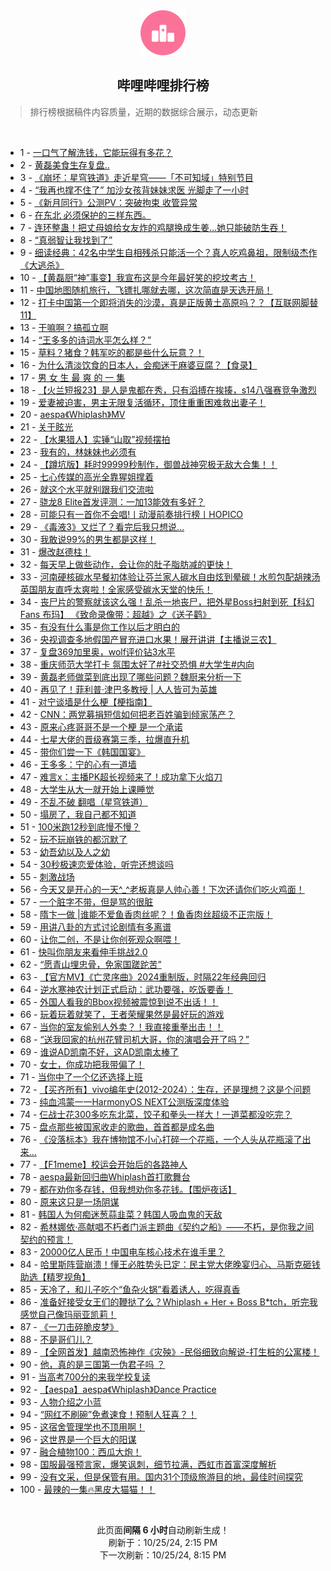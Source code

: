 <div align="center">
    <img src="./assets/icon_rank.png" alt="logo" />
    <h2>哔哩哔哩排行榜</h>
</div>

> 排行榜根据稿件内容质量，近期的数据综合展示，动态更新

<br />

<ul><li><span>1 - <a href=https://www.bilibili.com/BV19AyzYJE9s>一口气了解洗钱，它能玩得有多花？</a></span></li><li><span>2 - <a href=https://www.bilibili.com/BV1dVyLYsEmR>黄磊美食生存复盘..</a></span></li><li><span>3 - <a href=https://www.bilibili.com/BV1EBynYCEhs>《崩坏：星穹铁道》走近星穹——「不可知域」特别节目</a></span></li><li><span>4 - <a href=https://www.bilibili.com/BV1sJyxYwER6>“我再也撑不住了”&nbsp;加沙女孩背妹妹求医&nbsp;光脚走了一小时</a></span></li><li><span>5 - <a href=https://www.bilibili.com/BV1jSynYTE5k>《新月同行》公测PV：突破拘束&nbsp;收管异常</a></span></li><li><span>6 - <a href=https://www.bilibili.com/BV1PZyWYtEQY>在东北&nbsp;必须保护的三样东西。</a></span></li><li><span>7 - <a href=https://www.bilibili.com/BV13my5YVENZ>连环整蛊！把丈母娘给女友炸的鸡腿换成生姜…她只能破防生吞！</a></span></li><li><span>8 - <a href=https://www.bilibili.com/BV1CpyzYiE7e>“真弱智让我找到了”</a></span></li><li><span>9 - <a href=https://www.bilibili.com/BV1zbyWY7ENU>细读经典：42名中学生自相残杀只能活一个？真人吃鸡鼻祖，限制级杰作《大逃杀》</a></span></li><li><span>10 - <a href=https://www.bilibili.com/BV1F1yVYdEEr>【黄磊厨“神”事变】我宣布这是今年最好笑的挖坟考古！</a></span></li><li><span>11 - <a href=https://www.bilibili.com/BV1e4yJYAEEv>中国地图随机旅行，飞镖扎哪就去哪，这次简直是天选开局！</a></span></li><li><span>12 - <a href=https://www.bilibili.com/BV1wRyHYQE1d>打卡中国第一个即将消失的沙漠，真是正版黄土高原吗？？【互联网脚替11】</a></span></li><li><span>13 - <a href=https://www.bilibili.com/BV1MAyHY4Ew6>干嘛啊？搞孤立啊</a></span></li><li><span>14 - <a href=https://www.bilibili.com/BV1RayWY5Er8>“王多多的诗词水平怎么样？”</a></span></li><li><span>15 - <a href=https://www.bilibili.com/BV1FyyiYREjX>草料？猪食？韩军吃的都是些什么玩意？！</a></span></li><li><span>16 - <a href=https://www.bilibili.com/BV1vLyoYNE4j>为什么清淡饮食的日本人，会痴迷于麻婆豆腐？【食录】</a></span></li><li><span>17 - <a href=https://www.bilibili.com/BV1UJynYdEN4>男&nbsp;女&nbsp;生&nbsp;最&nbsp;爽&nbsp;的&nbsp;一&nbsp;集</a></span></li><li><span>18 - <a href=https://www.bilibili.com/BV1szyfY4EdY>【火兰短报23】是人是鬼都在秀，只有滔搏在挨揍，s14八强赛竞争激烈</a></span></li><li><span>19 - <a href=https://www.bilibili.com/BV1nyyiYREp2>爱妻被迫害，男主无限复活循环，顶住重重困难救出妻子！</a></span></li><li><span>20 - <a href=https://www.bilibili.com/BV16yyVYxEUt>aespa《Whiplash》MV</a></span></li><li><span>21 - <a href=https://www.bilibili.com/BV1jw1wYJEAw>关于眩光</a></span></li><li><span>22 - <a href=https://www.bilibili.com/BV15iyWYkE9L>【水果猎人】实锤“山取”视频摆拍</a></span></li><li><span>23 - <a href=https://www.bilibili.com/BV1tyyHYbEf6>我有的，林妹妹也必须有</a></span></li><li><span>24 - <a href=https://www.bilibili.com/BV13P1FYgEdX>【蹲坑版】耗时99999秒制作，御兽战神究极无敌大合集！！</a></span></li><li><span>25 - <a href=https://www.bilibili.com/BV1ZpyHYkEmo>七心传媒的高光全靠猩姐撑着</a></span></li><li><span>26 - <a href=https://www.bilibili.com/BV11TyYYpEw6>就这个水平就别跟我们交流啦</a></span></li><li><span>27 - <a href=https://www.bilibili.com/BV1xvysYwEcX>骁龙8&nbsp;Elite首发评测：一加13能效有多好？</a></span></li><li><span>28 - <a href=https://www.bilibili.com/BV1f4yWYmEr2>可能只有一首你不会唱!丨动漫前奏排行榜丨HOPICO</a></span></li><li><span>29 - <a href=https://www.bilibili.com/BV11zyfY4EVy>《毒液3》又烂了？看完后我只想说…</a></span></li><li><span>30 - <a href=https://www.bilibili.com/BV161yVYREPt>我敢说99%的男生都是这样！</a></span></li><li><span>31 - <a href=https://www.bilibili.com/BV1t31FYvE1X>爆改赵德柱！</a></span></li><li><span>32 - <a href=https://www.bilibili.com/BV1TKyWYAEQv>每天早上做些动作，会让你的肚子脂肪减的更快！</a></span></li><li><span>33 - <a href=https://www.bilibili.com/BV1PQyHY9ER3>河南硬核碳水早餐初体验让芬兰家人碳水自由炫到晕碳！水煎包配胡辣汤英国朋友直呼太爽啦！全家感受碳水天堂的快乐！</a></span></li><li><span>34 - <a href=https://www.bilibili.com/BV1DHyoYcE3h>丧尸片的警察就该这么强！乱杀一地丧尸，把外星Boss扫射到死【科幻Fans&nbsp;布玛】&nbsp;《致命录像带：超越》之《送子鹳》</a></span></li><li><span>35 - <a href=https://www.bilibili.com/BV15LyVYjEd1>有没有什么事是你工作以后才明白的</a></span></li><li><span>36 - <a href=https://www.bilibili.com/BV1eVypYBEtH>央视调查多地假国产冒充进口水果！展开讲讲【主播说三农】</a></span></li><li><span>37 - <a href=https://www.bilibili.com/BV1pqyRYGELA>复盘369加里奥，wolf评价钻3水平</a></span></li><li><span>38 - <a href=https://www.bilibili.com/BV19jyVYyEUw>重庆师范大学打卡&nbsp;氛围太好了#社交恐惧&nbsp;#大学生#内向</a></span></li><li><span>39 - <a href=https://www.bilibili.com/BV1GyyZYNE5k>黄磊老师做菜到底出现了哪些问题？魏厨来分析一下</a></span></li><li><span>40 - <a href=https://www.bilibili.com/BV1BPypYyEz3>再见了！菲利普·津巴多教授&nbsp;|&nbsp;人人皆可为英雄</a></span></li><li><span>41 - <a href=https://www.bilibili.com/BV1eayHYqEtx>对宁谈墙是什么梗【梗指南】</a></span></li><li><span>42 - <a href=https://www.bilibili.com/BV1NJ1FYFEwT>CNN：两党募捐短信如何把老百姓骗到倾家荡产？</a></span></li><li><span>43 - <a href=https://www.bilibili.com/BV1pJy5YaEgN>原来心疼哥哥不是一个梗&nbsp;是一个承诺</a></span></li><li><span>44 - <a href=https://www.bilibili.com/BV1Z5y7YaEGW>七星大佬的晋级赛第三季，拉爆直升机</a></span></li><li><span>45 - <a href=https://www.bilibili.com/BV1EuyoYgE54>带你们尝一下《韩国国宴》</a></span></li><li><span>46 - <a href=https://www.bilibili.com/BV1cB1KY3EwZ>王多多：宁的心有一道墙</a></span></li><li><span>47 - <a href=https://www.bilibili.com/BV1obyHYBEGh>难言x：主播PK超长视频来了！成功拿下火焰刀</a></span></li><li><span>48 - <a href=https://www.bilibili.com/BV1N5yWYoEYH>大学生从大一就开始上课睡觉</a></span></li><li><span>49 - <a href=https://www.bilibili.com/BV1AcysYxEtS>不乱不破&nbsp;翻唱（星穹铁道）</a></span></li><li><span>50 - <a href=https://www.bilibili.com/BV1VRypY6EJ7>塌房了，我自己都不知道</a></span></li><li><span>51 - <a href=https://www.bilibili.com/BV1yfyWYoETe>100米跑12秒到底慢不慢？</a></span></li><li><span>52 - <a href=https://www.bilibili.com/BV1UayLYGELR>玩不玩崩铁的都沉默了</a></span></li><li><span>53 - <a href=https://www.bilibili.com/BV18ryGYzESG>幼吾幼以及人之幼</a></span></li><li><span>54 - <a href=https://www.bilibili.com/BV1CiypYXEfj>30秒极速恋爱体验，听完还想谈吗</a></span></li><li><span>55 - <a href=https://www.bilibili.com/BV1qKypYVEoc>刺激战场</a></span></li><li><span>56 - <a href=https://www.bilibili.com/BV1KuyHYpE8B>今天又是开心的一天^_^老板真是人帅心善！下次还请你们吃火鸡面！</a></span></li><li><span>57 - <a href=https://www.bilibili.com/BV1wv2WYcEDV>一个脏字不带，但是骂的很脏</a></span></li><li><span>58 - <a href=https://www.bilibili.com/BV1qTypYkEjp>隋卞一做&nbsp;|谁能不爱鱼香肉丝呢？！鱼香肉丝超级不正宗版！</a></span></li><li><span>59 - <a href=https://www.bilibili.com/BV1WVyHYSE1N>用讲八卦的方式讨论剧情有多离谱</a></span></li><li><span>60 - <a href=https://www.bilibili.com/BV1H9yhYVEB3>让你二创，不是让你创死观众啊喂！</a></span></li><li><span>61 - <a href=https://www.bilibili.com/BV1BxyWYJERq>快叫你朋友来看伸手挑战2.0</a></span></li><li><span>62 - <a href=https://www.bilibili.com/BV1M6yJYWEWu>“愿青山埋忠骨，免家国蹉跎苦”</a></span></li><li><span>63 - <a href=https://www.bilibili.com/BV1TgyWY8Eqj>【官方MV】《亡灵序曲》2024重制版，时隔22年经典回归</a></span></li><li><span>64 - <a href=https://www.bilibili.com/BV1TKydYpEPW>逆水寒神农计划正式启动：武功要强，吃饭要香！</a></span></li><li><span>65 - <a href=https://www.bilibili.com/BV1a9ynYYEs5>外国人看我的Bbox视频被震惊到说不出话！！</a></span></li><li><span>66 - <a href=https://www.bilibili.com/BV1VvyHYvEqV>玩着玩着就笑了，王者荣耀果然是最好玩的游戏</a></span></li><li><span>67 - <a href=https://www.bilibili.com/BV1zfyJYgEhB>当你的室友偷别人外卖？！我直接重拳出击！！</a></span></li><li><span>68 - <a href=https://www.bilibili.com/BV1osyJYYEKB>“送我回家的杭州花臂司机大哥，你的演唱会开了吗？”</a></span></li><li><span>69 - <a href=https://www.bilibili.com/BV1RPyrY4EU4>谁说AD凯南不好，这AD凯南太棒了</a></span></li><li><span>70 - <a href=https://www.bilibili.com/BV1YzyWYBEcA>女士，你成功把我带偏了！</a></span></li><li><span>71 - <a href=https://www.bilibili.com/BV1UJynYdEbP>当你中了一个亿还选择上班</a></span></li><li><span>72 - <a href=https://www.bilibili.com/BV1wPyLYYEQB>【买齐所有】vivo编年史(2012-2024）：生存，还是理想？这是个问题</a></span></li><li><span>73 - <a href=https://www.bilibili.com/BV1iTypYkEFg>纯血鸿蒙一一HarmonyOS&nbsp;NEXT公测版深度体验</a></span></li><li><span>74 - <a href=https://www.bilibili.com/BV1atCRYsEp2>仨战士花300多吃东北菜，饺子和拳头一样大！一道菜都没吃完？</a></span></li><li><span>75 - <a href=https://www.bilibili.com/BV1D4yLY1EkD>盘点那些被国家收走的歌曲，首首都是成名曲</a></span></li><li><span>76 - <a href=https://www.bilibili.com/BV1sjyWYxELG>《没落标本》我在博物馆不小心打碎一个花瓶，一个人头从花瓶滚了出来…</a></span></li><li><span>77 - <a href=https://www.bilibili.com/BV1TU2fYMEG9>【F1meme】校运会开始后的各路神人</a></span></li><li><span>78 - <a href=https://www.bilibili.com/BV1j7y6YfEXC>aespa最新回归曲Whiplash首打歌舞台</a></span></li><li><span>79 - <a href=https://www.bilibili.com/BV1GAyZYAEFU>都在劝你多存钱，但我想劝你多花钱。【围炉夜话】</a></span></li><li><span>80 - <a href=https://www.bilibili.com/BV1QPy5YkE6a>原来这只是一场阴谋</a></span></li><li><span>81 - <a href=https://www.bilibili.com/BV1iuyoYuEzz>韩国人为何痴迷葱蒜韭菜？韩国人吸血鬼的天敌</a></span></li><li><span>82 - <a href=https://www.bilibili.com/BV1V91KYcEJF>希林娜依·高献唱不朽者门派主题曲《契约之船》——不朽，是你我之间契约的预言！</a></span></li><li><span>83 - <a href=https://www.bilibili.com/BV1iE1cYUEFD>20000亿人民币！中国电车核心技术在谁手里？</a></span></li><li><span>84 - <a href=https://www.bilibili.com/BV1f1yVYREg1>哈里斯阵营崩溃！懂王必胜势头已定：民主党大佬晚宴归心、马斯克砸钱助选【精罗视角】</a></span></li><li><span>85 - <a href=https://www.bilibili.com/BV11hyRYjEke>天冷了，和儿子吃个“鱼杂火锅”看着诱人，吃得真香</a></span></li><li><span>86 - <a href=https://www.bilibili.com/BV11iyLYzEUt>准备好接受女王们的鞭挞了么？Whiplash&nbsp;+&nbsp;Her&nbsp;+&nbsp;Boss&nbsp;B*tch，听完我感觉自己像玛丽亚凯莉！</a></span></li><li><span>87 - <a href=https://www.bilibili.com/BV1Lo1cYXEd4>《一刀击碎脆皮梦》</a></span></li><li><span>88 - <a href=https://www.bilibili.com/BV1sQyHY9EpJ>不是哥们儿？</a></span></li><li><span>89 - <a href=https://www.bilibili.com/BV1Dvy9Y9EbY>【全网首发】越南恐怖神作《灾殃》-民俗细致向解说-打生桩的公寓楼！</a></span></li><li><span>90 - <a href=https://www.bilibili.com/BV1npydYrE3B>他，真的是三国第一伪君子吗&nbsp;？</a></span></li><li><span>91 - <a href=https://www.bilibili.com/BV1ymyJYmEJs>当高考700分的来我学校复读</a></span></li><li><span>92 - <a href=https://www.bilibili.com/BV1eK1PYsEzp>【aespa】aespa《Whiplash》Dance&nbsp;Practice</a></span></li><li><span>93 - <a href=https://www.bilibili.com/BV19jyeYKEKA>人物介绍之小蓝</a></span></li><li><span>94 - <a href=https://www.bilibili.com/BV1PTCfYxEQn>“网红不刷碗”免煮速食！预制人狂喜？！</a></span></li><li><span>95 - <a href=https://www.bilibili.com/BV1DpyVY6EcC>这宿舍管理学也不顶用啊！</a></span></li><li><span>96 - <a href=https://www.bilibili.com/BV1CdyWYfEa1>这世界是一个巨大的阳谋</a></span></li><li><span>97 - <a href=https://www.bilibili.com/BV1qH1AYsEiU>融合植物100：西瓜大炮！</a></span></li><li><span>98 - <a href=https://www.bilibili.com/BV17myoYVE3p>国服最强预言家，爆笑讽刺，细节拉满，西虹市首富深度解析</a></span></li><li><span>99 - <a href=https://www.bilibili.com/BV135yaYfESJ>没有文采，但是保管有用。国内31个顶级旅游目的地，最佳时间探究</a></span></li><li><span>100 - <a href=https://www.bilibili.com/BV1F5yJY3EKw>最辣的一集🔥黑皮大猫猫！！</a></span></li></ul>

<br />

<p align=center>此页面<strong>间隔 6 小时</strong>自动刷新生成！<br>刷新于：10/25/24, 2:15 PM<br>下一次刷新：10/25/24, 8:15 PM</p>